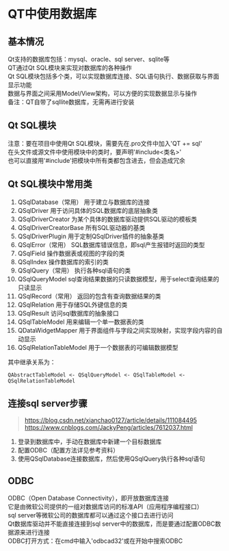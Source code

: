 # QT中使用数据库

## 基本情况
Qt支持的数据库包括：mysql、oracle、sql server、sqlite等  
QT通过Qt SQL模块来实现对数据库的各种操作  
Qt SQL模块包括多个类，可以实现数据库连接、SQL语句执行、数据获取与界面显示功能  
数据与界面之间采用Model/View架构，可以方便的实现数据显示与操作  
备注：QT自带了sqllite数据库，无需再进行安装  


## Qt SQL模块
注意：要在项目中使用Qt SQL模块，需要先在.pro文件中加入'QT += sql'  
在头文件或源文件中使用模块中的类时，要声明'#include<类名>'  
也可以直接用'#include<Qtsql>'把模块中所有类都包含进去，但会造成冗余  


## Qt SQL模块中常用类
1. QSqlDatabase（常用）
用于建立与数据库的连接  
2. QSqlDriver
用于访问具体的SQL数据库的底层抽象类  
3. QSqlDriverCreator
为某个具体的数据库驱动提供SQL驱动的模板类  
4. QSqlDriverCreatorBase
所有SQL驱动器的基类  
5. QSqlDriverPlugin
用于定制QSqlDriver插件的抽象基类  
6. QSqlError（常用）
SQL数据库错误信息，即sql产生报错时返回的类型  
7. QSqlField
操作数据表或视图的字段的类  
8. QSqlIndex
操作数据库的索引的类  
9. QSqlQuery（常用）
执行各种sql语句的类  
10. QSqlQueryModel
sql查询结果数据的只读数据模型，用于select查询结果的只读显示  
11. QSqlRecord（常用）
返回的包含有查询数据结果的类  
12. QSqlRelation
用于存储SQL外键信息的类  
13. QSqlResult
访问sql数据库的抽象接口  
14. QSqlTableModel
用来编辑一个单一数据表的类  
15. QDataWidgetMapper
用于界面组件与字段之间实现映射，实现字段内容的自动显示  
16. QSqlRelationTableModel
用于一个数据表的可编辑数据模型  

其中继承关系为：
```
QAbstractTableModel <- QSqlQueryModel <- QSqlTableModel <- QSqlRelationTableModel
```

## 连接sql server步骤
> https://blog.csdn.net/xianchao0127/article/details/111084495
> https://www.cnblogs.com/JackyPeng/articles/7612037.html
1. 登录到数据库中，手动在数据库中新建一个目标数据库
2. 配置ODBC（配置方法详见参考资料）
3. 使用QSqlDatabase连接数据库，然后使用QSqlQuery执行各种sql语句

## ODBC
ODBC（Open Database Connectivity），即开放数据库连接  
它是由微软公司提供的一组对数据库访问的标准API（应用程序编程接口）  
sql server等微软公司的数据库都可以通过这个接口去进行访问  
Qt数据库驱动并不能直接连接到sql server中的数据库，而是要通过配置ODBC数据源来进行连接  
ODBC打开方式：在cmd中输入'odbcad32'或在开始中搜索ODBC  